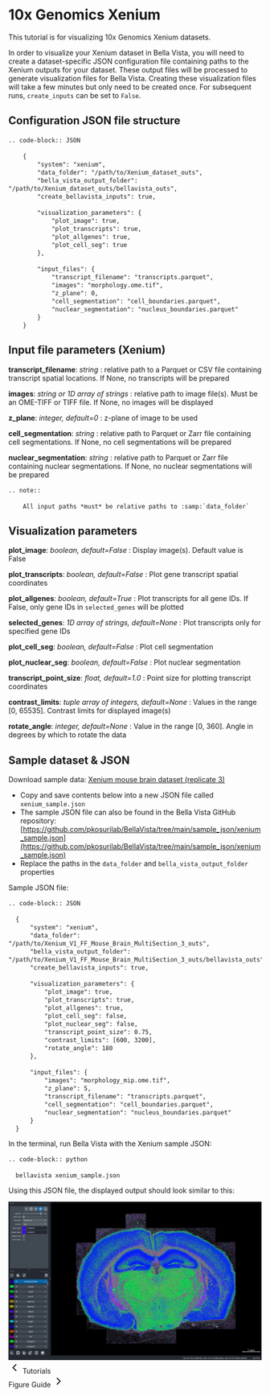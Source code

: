 10x Genomics Xenium
===================

This tutorial is for visualizing 10x Genomics Xenium datasets. 

In order to visualize your Xenium dataset in Bella Vista, you will need to create a dataset-specific JSON configuration file containing paths to the Xenium outputs for your dataset. These output files will be processed to generate visualization files for Bella Vista. Creating these visualization files will take a few minutes but only need to be created once. For subsequent runs, `create_inputs` can be set to `False`.

## Configuration JSON file structure

```{eval-rst}
.. code-block:: JSON

    { 
        "system": "xenium", 
        "data_folder": "/path/to/Xenium_dataset_outs",
        "bella_vista_output_folder": "/path/to/Xenium_dataset_outs/bellavista_outs",
        "create_bellavista_inputs": true,

        "visualization_parameters": {
            "plot_image": true,
            "plot_transcripts": true,
            "plot_allgenes": true,
            "plot_cell_seg": true
        },

        "input_files": {
            "transcript_filename": "transcripts.parquet",
            "images": "morphology.ome.tif",
            "z_plane": 0,
            "cell_segmentation": "cell_boundaries.parquet",
            "nuclear_segmentation": "nucleus_boundaries.parquet"
        }
    }
```

## Input file parameters (Xenium)


**transcript_filename**: *string*
: relative path to a Parquet or CSV file containing transcript spatial locations. If None, no transcripts will be prepared

**images**: *string or 1D array of strings*
: relative path to image file(s). Must be an OME-TIFF or TIFF file. If None, no images will be displayed

**z_plane**: *integer, default=0*
: z-plane of image to be used

**cell_segmentation**: *string*
: relative path to Parquet or Zarr file containing cell segmentations. If None, no cell segmentations will be prepared

**nuclear_segmentation**: *string*
: relative path to Parquet or Zarr file containing nuclear segmentations. If None, no nuclear segmentations will be prepared

```{eval-rst}
.. note::

    All input paths *must* be relative paths to :samp:`data_folder`
```

## Visualization parameters

**plot_image**: *boolean, default=False*
: Display image(s). Default value is False

**plot_transcripts**: *boolean, default=False*
: Plot gene transcript spatial coordinates

**plot_allgenes**: *boolean, default=True*
: Plot transcripts for all gene IDs. If False, only gene IDs in `selected_genes` will be plotted

**selected_genes**: *1D array of strings, default=None*
: Plot transcripts only for specified gene IDs

**plot_cell_seg**: *boolean, default=False*
: Plot cell segmentation

**plot_nuclear_seg**: *boolean, default=False*
: Plot nuclear segmentation

**transcript_point_size**: *float, default=1.0*
: Point size for plotting transcript coordinates

**contrast_limits**: *tuple array of integers, default=None*
: Values in the range [0, 65535]. Contrast limits for displayed image(s)

**rotate_angle**: *integer, default=None*
: Value in the range [0, 360]. Angle in degrees by which to rotate the data

## Sample dataset & JSON

Download sample data: [Xenium mouse brain dataset (replicate 3)](https://www.10xgenomics.com/datasets/fresh-frozen-mouse-brain-replicates-1-standard)
- Copy and save contents below into a new JSON file called `xenium_sample.json`
- The sample JSON file can also be found in the Bella Vista GitHub repository: [https://github.com/pkosurilab/BellaVista/tree/main/sample_json/xenium_sample.json](https://github.com/pkosurilab/BellaVista/tree/main/sample_json/xenium_sample.json)
- Replace the paths in the `data_folder` and `bella_vista_output_folder` properties

Sample JSON file:

```{eval-rst}
.. code-block:: JSON

  { 
      "system": "xenium", 
      "data_folder": "/path/to/Xenium_V1_FF_Mouse_Brain_MultiSection_3_outs",
      "bella_vista_output_folder": "/path/to/Xenium_V1_FF_Mouse_Brain_MultiSection_3_outs/bellavista_outs",
      "create_bellavista_inputs": true,

      "visualization_parameters": {
          "plot_image": true,
          "plot_transcripts": true,
          "plot_allgenes": true,
          "plot_cell_seg": false,
          "plot_nuclear_seg": false,
          "transcript_point_size": 0.75,
          "contrast_limits": [600, 3200],
          "rotate_angle": 180
      },

      "input_files": {
          "images": "morphology_mip.ome.tif",
          "z_plane": 5,
          "transcript_filename": "transcripts.parquet",
          "cell_segmentation": "cell_boundaries.parquet",
          "nuclear_segmentation": "nucleus_boundaries.parquet"
      }
  }
```

In the terminal, run Bella Vista with the Xenium sample JSON:
```{eval-rst}
.. code-block:: python

  bellavista xenium_sample.json
```

Using this JSON file, the displayed output should look similar to this: 

<img src="https://github.com/pkosurilab/BellaVista/blob/pypi-documentation/images/xenium_brain_position0_allgenes.png?raw=true" alt="Initial napari load page" width="600" />



<div class="flex justify-between items-center pt-6 mt-12 border-t border-border gap-4">
    <div class="mr-auto">
      <a href="../tutorials.html" class="inline-flex items-center justify-center rounded-md text-sm font-medium transition-colors border border-input hover:bg-accent hover:text-accent-foreground py-2 px-4" style="text-decoration: none;">
        <svg xmlns="http://www.w3.org/2000/svg" width="24" height="24" viewBox="0 0 24 24" fill="none" stroke="currentColor" stroke-width="2" stroke-linecap="round" stroke-linejoin="round" class="mr-2 h-4 w-4">
          <polyline points="15 18 9 12 15 6"></polyline>
        </svg>
        Tutorials
      </a>
    </div>
  <div class="ml-auto">
    <a href="../figure_guide.html" class="inline-flex items-center justify-center rounded-md text-sm font-medium transition-colors border border-input hover:bg-accent hover:text-accent-foreground py-2 px-4" style="text-decoration: none;">
      Figure Guide
      <svg xmlns="http://www.w3.org/2000/svg" width="24" height="24" viewBox="0 0 24 24" fill="none" stroke="currentColor" stroke-width="2" stroke-linecap="round" stroke-linejoin="round" class="ml-2 h-4 w-4">
        <polyline points="9 18 15 12 9 6"></polyline>
      </svg>
    </a>
  </div>
</div>